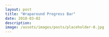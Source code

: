 ```yaml
---
layout: post
title: "Wraparound Progress Bar"
date: 2018-03-02
description: 
image: /assets/images/posts/placeholder-0.jpg
---
```

